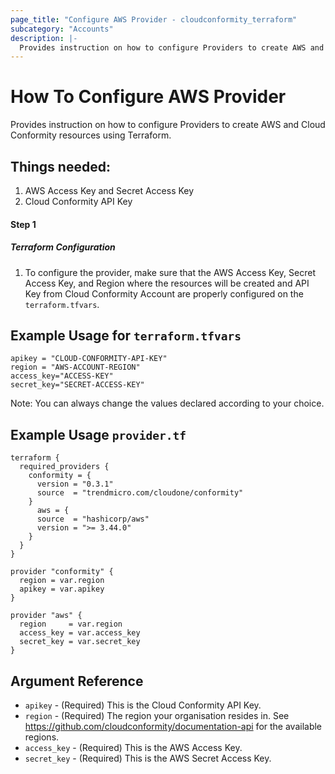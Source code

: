 ```yaml
---
page_title: "Configure AWS Provider - cloudconformity_terraform"
subcategory: "Accounts"
description: |-
  Provides instruction on how to configure Providers to create AWS and Cloud Conformity resources using Terraform.
---
```


# How To Configure AWS Provider
Provides instruction on how to configure Providers to create AWS and Cloud Conformity resources using Terraform.

## Things needed:
1. AWS Access Key and Secret Access Key
2. Cloud Conformity API Key

#### Step 1

##### Terraform Configuration

1. To configure the provider, make sure that the AWS Access Key, Secret Access Key, and Region where the resources will be created and API Key from Cloud Conformity Account are properly configured on the `terraform.tfvars`.

## Example Usage for `terraform.tfvars`
```hcl
apikey = "CLOUD-CONFORMITY-API-KEY"
region = "AWS-ACCOUNT-REGION"
access_key="ACCESS-KEY"
secret_key="SECRET-ACCESS-KEY"
```
Note: You can always change the values declared according to your choice.

## Example Usage `provider.tf`
```hcl
terraform {
  required_providers {
    conformity = {
      version = "0.3.1"
      source  = "trendmicro.com/cloudone/conformity"
    }
      aws = {
      source  = "hashicorp/aws"
      version = ">= 3.44.0"
    }
  }
}

provider "conformity" {
  region = var.region
  apikey = var.apikey
}

provider "aws" {
  region     = var.region
  access_key = var.access_key
  secret_key = var.secret_key
}
```

## Argument Reference
 - `apikey` - (Required) This is the Cloud Conformity API Key. 
 - `region` - (Required) The region your organisation resides in. See https://github.com/cloudconformity/documentation-api for the available regions.
 - `access_key` - (Required) This is the AWS Access Key. 
 - `secret_key` - (Required) This is the AWS Secret Access Key. 
